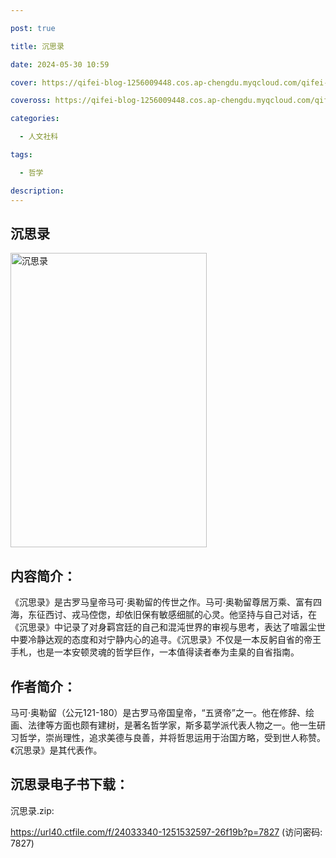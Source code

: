 ```yaml
---

post: true

title: 沉思录

date: 2024-05-30 10:59

cover: https://qifei-blog-1256009448.cos.ap-chengdu.myqcloud.com/qifei-blog/s34552394.jpg

coveross: https://qifei-blog-1256009448.cos.ap-chengdu.myqcloud.com/qifei-blog/s34552394.jpg

categories:

  - 人文社科

tags:

  - 哲学

description:
---
```


## 沉思录

<img alt="沉思录" class="aligncenter loading" data-was-processed="true" decoding="async" fetchpriority="high" height="471" src="https://qifei-blog-1256009448.cos.ap-chengdu.myqcloud.com/qifei-blog/s34552394.jpg" style="cursor: zoom-in;" width="314"/>

## 内容简介：

《沉思录》是古罗马皇帝马可·奥勒留的传世之作。马可·奥勒留尊居万乘、富有四海，东征西讨、戎马倥偬，却依旧保有敏感细腻的心灵。他坚持与自己对话，在《沉思录》中记录了对身羁宫廷的自己和混沌世界的审视与思考，表达了喧嚣尘世中要冷静达观的态度和对宁静内心的追寻。《沉思录》不仅是一本反躬自省的帝王手札，也是一本安顿灵魂的哲学巨作，一本值得读者奉为圭臬的自省指南。

## 作者简介：

马可·奥勒留（公元121-180）是古罗马帝国皇帝，“五贤帝”之一。他在修辞、绘画、法律等方面也颇有建树，是著名哲学家，斯多葛学派代表人物之一。他一生研习哲学，崇尚理性，追求美德与良善，并将哲思运用于治国方略，受到世人称赞。《沉思录》是其代表作。

## 沉思录电子书下载：

沉思录.zip: 

https://url40.ctfile.com/f/24033340-1251532597-26f19b?p=7827 (访问密码: 7827)
